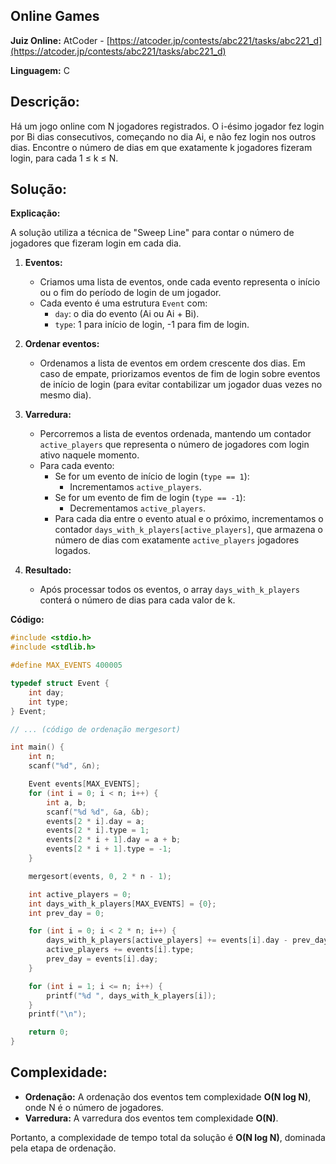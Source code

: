 ## Online Games

**Juiz Online:** AtCoder - [https://atcoder.jp/contests/abc221/tasks/abc221_d](https://atcoder.jp/contests/abc221/tasks/abc221_d)

**Linguagem:** C

## Descrição:

Há um jogo online com N jogadores registrados. O i-ésimo jogador fez login por Bi dias consecutivos, começando no dia Ai, e não fez login nos outros dias. Encontre o número de dias em que exatamente k jogadores fizeram login, para cada 1 ≤ k ≤ N.

## Solução:

**Explicação:**

A solução utiliza a técnica de "Sweep Line" para contar o número de jogadores que fizeram login em cada dia.

1. **Eventos:**
   - Criamos uma lista de eventos, onde cada evento representa o início ou o fim do período de login de um jogador.
   - Cada evento é uma estrutura `Event` com:
     - `day`: o dia do evento (Ai ou Ai + Bi).
     - `type`: 1 para início de login, -1 para fim de login.

2. **Ordenar eventos:**
   - Ordenamos a lista de eventos em ordem crescente dos dias. Em caso de empate, priorizamos eventos de fim de login sobre eventos de início de login (para evitar contabilizar um jogador duas vezes no mesmo dia).

3. **Varredura:**
   - Percorremos a lista de eventos ordenada, mantendo um contador `active_players` que representa o número de jogadores com login ativo naquele momento.
   - Para cada evento:
     - Se for um evento de início de login (`type == 1`):
       - Incrementamos `active_players`.
     - Se for um evento de fim de login (`type == -1`):
       - Decrementamos `active_players`.
     - Para cada dia entre o evento atual e o próximo, incrementamos o contador `days_with_k_players[active_players]`, que armazena o número de dias com exatamente `active_players` jogadores logados.

4. **Resultado:**
   - Após processar todos os eventos, o array `days_with_k_players` conterá o número de dias para cada valor de k.

**Código:**

```c
#include <stdio.h>
#include <stdlib.h>

#define MAX_EVENTS 400005

typedef struct Event {
    int day;
    int type; 
} Event;

// ... (código de ordenação mergesort)

int main() {
    int n;
    scanf("%d", &n);

    Event events[MAX_EVENTS];
    for (int i = 0; i < n; i++) {
        int a, b;
        scanf("%d %d", &a, &b);
        events[2 * i].day = a;
        events[2 * i].type = 1;
        events[2 * i + 1].day = a + b;
        events[2 * i + 1].type = -1; 
    }

    mergesort(events, 0, 2 * n - 1);

    int active_players = 0;
    int days_with_k_players[MAX_EVENTS] = {0};
    int prev_day = 0;

    for (int i = 0; i < 2 * n; i++) {
        days_with_k_players[active_players] += events[i].day - prev_day;
        active_players += events[i].type;
        prev_day = events[i].day;
    }

    for (int i = 1; i <= n; i++) {
        printf("%d ", days_with_k_players[i]);
    }
    printf("\n");

    return 0;
}
```

## Complexidade:

* **Ordenação:** A ordenação dos eventos tem complexidade **O(N log N)**, onde N é o número de jogadores.
* **Varredura:** A varredura dos eventos tem complexidade **O(N)**.

Portanto, a complexidade de tempo total da solução é **O(N log N)**, dominada pela etapa de ordenação.
